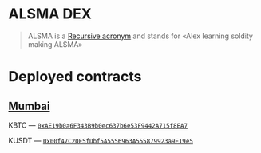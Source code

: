 # ALSMA DEX
> ALSMA is a [Recursive acronym](https://en.wikipedia.org/wiki/Recursive_acronym) and stands for «Alex learning soldity making ALSMA»

# Deployed contracts
## [Mumbai](https://mumbai.polygonscan.com/)

KBTC — [`0xAE19b0a6F343B9b0ec637b6e53F9442A715f8EA7`](https://mumbai.polygonscan.com/token/0xAE19b0a6F343B9b0ec637b6e53F9442A715f8EA7)

KUSDT — [`0x00f47C20E5fDbf5A5556963A555879923a9E19e5`](https://mumbai.polygonscan.com/token/0x00f47C20E5fDbf5A5556963A555879923a9E19e5)